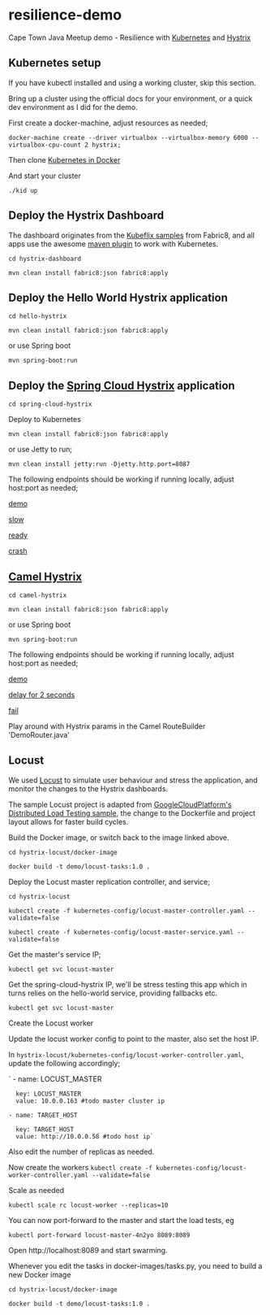 # resilience-demo
Cape Town Java Meetup demo - Resilience with [Kubernetes](http://kubernetes.io/) and [Hystrix](https://github.com/Netflix/Hystrix)

## Kubernetes setup
If you have kubectl installed and using a working cluster, skip this section.

Bring up a cluster using the official docs for your environment, or a quick dev environment as I did for the demo.

<!-- todo link to docker-machine docs -->
First create a docker-machine, adjust resources as needed;

<!-- todo code tags -->
   `docker-machine create --driver virtualbox --virtualbox-memory 6000 --virtualbox-cpu-count 2 hystrix;`

Then clone [Kubernetes in Docker](https://github.com/vyshane/kid)

And start your cluster

  `./kid up`

## Deploy the Hystrix Dashboard

The dashboard originates from the [Kubeflix samples](https://github.com/fabric8io/kubeflix) from Fabric8, and all apps use the awesome [maven plugin](http://fabric8.io/guide/mavenPlugin.html) to work with Kubernetes.

  `cd hystrix-dashboard`

  `mvn clean install fabric8:json fabric8:apply`

## Deploy the Hello World Hystrix application

  `cd hello-hystrix`

  `mvn clean install fabric8:json fabric8:apply`

  or use Spring boot

  `mvn spring-boot:run`


## Deploy the [Spring Cloud Hystrix](http://cloud.spring.io/spring-cloud-netflix/spring-cloud-netflix.html) application

  `cd spring-cloud-hystrix`

  Deploy to Kubernetes

  `mvn clean install fabric8:json fabric8:apply`

  or use Jetty to run;

  `mvn clean install jetty:run -Djetty.http.port=8087`

  The following endpoints should be working if running locally, adjust host:port as needed;

   [demo](http://localhost:8087/hello)

   [slow](http://localhost:8087/slow)

   [ready](http://localhost:8087/ready)

   [crash](http://localhost:8087/crash)


## [Camel Hystrix](http://camel.apache.org/hystrix-eip.html)

  `cd camel-hystrix`

  `mvn clean install fabric8:json fabric8:apply`

  or use Spring boot

  `mvn spring-boot:run`

  The following endpoints should be working if running locally, adjust host:port as needed;

  [demo](http://localhost:8081/demo)

  [delay for 2 seconds](http://localhost8081/demo?delay=2000)

  [fail](http://localhost:8081/demo?fail=true)

  Play around with Hystrix params in the Camel RouteBuilder 'DemoRouter.java'

## Locust

We used [Locust](http://locust.io/) to simulate user behaviour and stress the application, and monitor the changes to the Hystrix dashboards.

The sample Locust project is adapted from [GoogleCloudPlatform's Distributed Load Testing sample](https://github.com/GoogleCloudPlatform/distributed-load-testing-using-kubernetes), the change to the Dockerfile and project layout allows for faster build cycles.

Build the Docker image, or switch back to the image linked above.

  `cd hystrix-locust/docker-image`

  `docker build -t demo/locust-tasks:1.0 .`

Deploy the Locust master replication controller, and service;

  `cd hystrix-locust`

  `kubectl create -f kubernetes-config/locust-master-controller.yaml --validate=false`

  `kubectl create -f kubernetes-config/locust-master-service.yaml --validate=false`


Get the master's service IP;

  `kubectl get svc locust-master`

Get the spring-cloud-hystrix IP, we'll be stress testing this app which in turns relies on the hello-world service, providing fallbacks etc.

  `kubectl get svc locust-master`

Create the Locust worker  

  Update the locust worker config to point to the master, also set the host IP.

  In `hystrix-locust/kubernetes-config/locust-worker-controller.yaml`, update the following accordingly;

  ` - name: LOCUST_MASTER

      key: LOCUST_MASTER
      value: 10.0.0.163 #todo master cluster ip

    - name: TARGET_HOST

      key: TARGET_HOST
      value: http://10.0.0.58 #todo host ip`

Also edit the number of replicas as needed.

Now create the workers
  `kubectl create -f kubernetes-config/locust-worker-controller.yaml --validate=false`

Scale as needed

   `kubectl scale rc locust-worker --replicas=10`  

You can now port-forward to the master and start the load tests, eg

  `kubectl port-forward locust-master-4n2yo 8089:8089`

Open http://localhost:8089 and start swarming.

Whenever you edit the tasks in docker-images/tasks.py, you need to build a new Docker image

  `cd hystrix-locust/docker-image`

  `docker build -t demo/locust-tasks:1.0 .`
